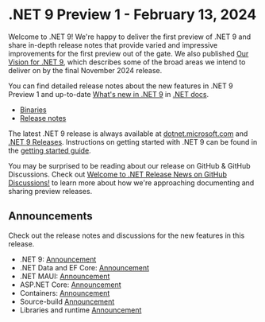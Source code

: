 # .NET 9 Preview 1 - February 13, 2024

Welcome to .NET 9! We're happy to deliver the first preview of .NET 9 and share in-depth release notes that provide varied and impressive improvements for the first preview out of the gate. We also published [Our Vision for .NET 9](https://aka.ms/dotnet/9/vision), which describes some of the broad areas we intend to deliver on by the final November 2024 release.

You can find detailed release notes about the new features in .NET 9 Preview 1 and up-to-date [What's new in .NET 9](https://learn.microsoft.com/dotnet/core/whats-new/dotnet-9/overview) in [.NET docs](https://learn.microsoft.com/dotnet/core/introduction).

- [Binaries](9.0.0-preview.1.md)
- [Release notes](.)

The latest .NET 9 release is always available at [dotnet.microsoft.com](https://dotnet.microsoft.com/download/dotnet/9.0) and [.NET 9 Releases](../README.md). Instructions on getting started with .NET 9 can be found in the [getting started guide](../../get-started.md).

You may be surprised to be reading about our release on GitHub & GitHub Discussions. Check out [Welcome to .NET Release News on GitHub Discussions!](https://github.com/dotnet/core/discussions/9131) to learn more about how we're approaching documenting and sharing preview releases.

## Announcements

Check out the release notes and discussions for the new features in this release. 

* .NET 9: [Announcement](https://aka.ms/dotnet/9/preview1)
* .NET Data and EF Core: [Announcement](https://github.com/dotnet/efcore/issues/33030)
* .NET MAUI: [Announcement](https://github.com/dotnet/maui/discussions/20558)
* ASP.NET Core: [Announcement](https://github.com/dotnet/aspnetcore/discussions/54007)
* Containers: [Announcement](https://github.com/dotnet/dotnet-docker/discussions/5198)
* Source-build [Announcement](https://github.com/dotnet/source-build/discussions/4132)
* Libraries and runtime [Announcement](https://github.com/dotnet/runtime/discussions/98372)

